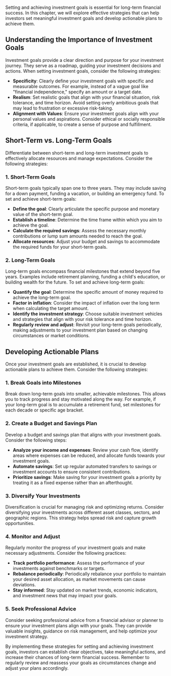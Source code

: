 
Setting and achieving investment goals is essential for long-term financial success. In this chapter, we will explore effective strategies that can help investors set meaningful investment goals and develop actionable plans to achieve them.

Understanding the Importance of Investment Goals
------------------------------------------------

Investment goals provide a clear direction and purpose for your investment journey. They serve as a roadmap, guiding your investment decisions and actions. When setting investment goals, consider the following strategies:

* **Specificity**: Clearly define your investment goals with specific and measurable outcomes. For example, instead of a vague goal like "financial independence," specify an amount or a target date.
* **Realism**: Set realistic goals that align with your financial situation, risk tolerance, and time horizon. Avoid setting overly ambitious goals that may lead to frustration or excessive risk-taking.
* **Alignment with Values**: Ensure your investment goals align with your personal values and aspirations. Consider ethical or socially responsible criteria, if applicable, to create a sense of purpose and fulfillment.

Short-Term vs. Long-Term Goals
------------------------------

Differentiate between short-term and long-term investment goals to effectively allocate resources and manage expectations. Consider the following strategies:

### 1. **Short-Term Goals**

Short-term goals typically span one to three years. They may include saving for a down payment, funding a vacation, or building an emergency fund. To set and achieve short-term goals:

* **Define the goal**: Clearly articulate the specific purpose and monetary value of the short-term goal.
* **Establish a timeline**: Determine the time frame within which you aim to achieve the goal.
* **Calculate the required savings**: Assess the necessary monthly contributions or lump sum amounts needed to reach the goal.
* **Allocate resources**: Adjust your budget and savings to accommodate the required funds for your short-term goals.

### 2. **Long-Term Goals**

Long-term goals encompass financial milestones that extend beyond five years. Examples include retirement planning, funding a child's education, or building wealth for the future. To set and achieve long-term goals:

* **Quantify the goal**: Determine the specific amount of money required to achieve the long-term goal.
* **Factor in inflation**: Consider the impact of inflation over the long term when calculating the target amount.
* **Identify the investment strategy**: Choose suitable investment vehicles and strategies that align with your risk tolerance and time horizon.
* **Regularly review and adjust**: Revisit your long-term goals periodically, making adjustments to your investment plan based on changing circumstances or market conditions.

Developing Actionable Plans
---------------------------

Once your investment goals are established, it is crucial to develop actionable plans to achieve them. Consider the following strategies:

### 1. **Break Goals into Milestones**

Break down long-term goals into smaller, achievable milestones. This allows you to track progress and stay motivated along the way. For example, if your long-term goal is to accumulate a retirement fund, set milestones for each decade or specific age bracket.

### 2. **Create a Budget and Savings Plan**

Develop a budget and savings plan that aligns with your investment goals. Consider the following steps:

* **Analyze your income and expenses**: Review your cash flow, identify areas where expenses can be reduced, and allocate funds towards your investment goals.
* **Automate savings**: Set up regular automated transfers to savings or investment accounts to ensure consistent contributions.
* **Prioritize savings**: Make saving for your investment goals a priority by treating it as a fixed expense rather than an afterthought.

### 3. **Diversify Your Investments**

Diversification is crucial for managing risk and optimizing returns. Consider diversifying your investments across different asset classes, sectors, and geographic regions. This strategy helps spread risk and capture growth opportunities.

### 4. **Monitor and Adjust**

Regularly monitor the progress of your investment goals and make necessary adjustments. Consider the following practices:

* **Track portfolio performance**: Assess the performance of your investments against benchmarks or targets.
* **Rebalance periodically**: Periodically rebalance your portfolio to maintain your desired asset allocation, as market movements can cause deviations.
* **Stay informed**: Stay updated on market trends, economic indicators, and investment news that may impact your goals.

### 5. **Seek Professional Advice**

Consider seeking professional advice from a financial advisor or planner to ensure your investment plans align with your goals. They can provide valuable insights, guidance on risk management, and help optimize your investment strategy.

By implementing these strategies for setting and achieving investment goals, investors can establish clear objectives, take meaningful actions, and increase their chances of long-term financial success. Remember to regularly review and reassess your goals as circumstances change and adjust your plans accordingly.
